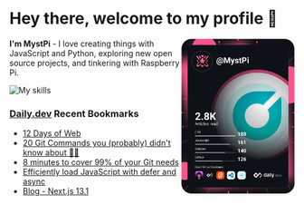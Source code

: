 # Hey there, welcome to my profile 👋

<a href="https://app.daily.dev/MystPi"><img src="https://github.com/MystPi/MystPi/blob/main/devcard.svg" width="200" alt="MystPi's Dev Card" align="right"/></a>

**I'm MystPi** - I love creating things with JavaScript and Python, exploring new open source projects, and tinkering with Raspberry Pi.

![My skills](https://skillicons.dev/icons?i=svelte,js,html,css,py,raspberrypi,react,tailwind)

### [Daily.dev](https://daily.dev) Recent Bookmarks
<!-- daily.dev BOOKMARKS:START -->
- [12 Days of Web](https://app.daily.dev/posts/RcQtAcoPW?utm_source=rss&utm_medium=bookmarks&utm_campaign=Itr6mLfRdMms0HCyePtl9)
- [20 Git Commands you &lpar;probably&rpar; didn&#39;t know about 🧙‍♂️](https://app.daily.dev/posts/ExulmGVev?utm_source=rss&utm_medium=bookmarks&utm_campaign=Itr6mLfRdMms0HCyePtl9)
- [8 minutes to cover 99% of your Git needs](https://app.daily.dev/posts/Sdy_uj-1U?utm_source=rss&utm_medium=bookmarks&utm_campaign=Itr6mLfRdMms0HCyePtl9)
- [Efficiently load JavaScript with defer and async](https://app.daily.dev/posts/ltoUTr1jq?utm_source=rss&utm_medium=bookmarks&utm_campaign=Itr6mLfRdMms0HCyePtl9)
- [Blog - Next.js 13.1](https://app.daily.dev/posts/V1ENVxtt-?utm_source=rss&utm_medium=bookmarks&utm_campaign=Itr6mLfRdMms0HCyePtl9)
<!-- daily.dev BOOKMARKS:END -->

